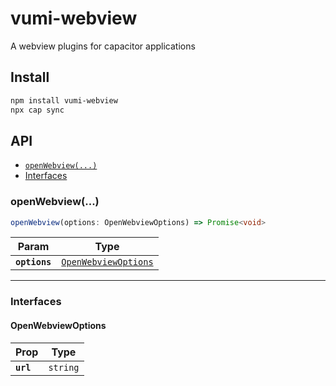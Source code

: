 # vumi-webview

A webview plugins for capacitor applications

## Install

```bash
npm install vumi-webview
npx cap sync
```

## API

<docgen-index>

* [`openWebview(...)`](#openwebview)
* [Interfaces](#interfaces)

</docgen-index>

<docgen-api>
<!--Update the source file JSDoc comments and rerun docgen to update the docs below-->

### openWebview(...)

```typescript
openWebview(options: OpenWebviewOptions) => Promise<void>
```

| Param         | Type                                                              |
| ------------- | ----------------------------------------------------------------- |
| **`options`** | <code><a href="#openwebviewoptions">OpenWebviewOptions</a></code> |

--------------------


### Interfaces


#### OpenWebviewOptions

| Prop      | Type                |
| --------- | ------------------- |
| **`url`** | <code>string</code> |

</docgen-api>
